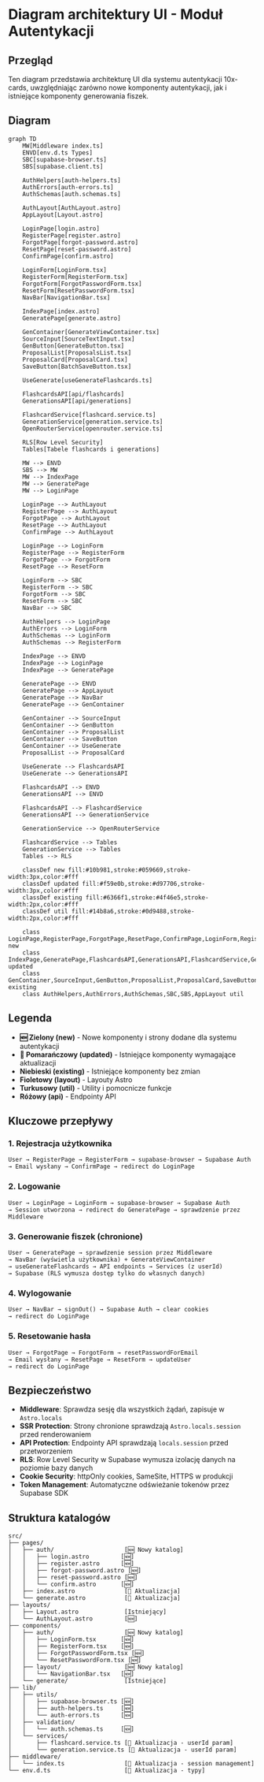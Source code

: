 # Diagram architektury UI - Moduł Autentykacji

## Przegląd

Ten diagram przedstawia architekturę UI dla systemu autentykacji 10x-cards, uwzględniając zarówno nowe komponenty autentykacji, jak i istniejące komponenty generowania fiszek.

## Diagram

```mermaid
graph TD
    MW[Middleware index.ts]
    ENVD[env.d.ts Types]
    SBC[supabase-browser.ts]
    SBS[supabase.client.ts]
    
    AuthHelpers[auth-helpers.ts]
    AuthErrors[auth-errors.ts]
    AuthSchemas[auth.schemas.ts]
    
    AuthLayout[AuthLayout.astro]
    AppLayout[Layout.astro]
    
    LoginPage[login.astro]
    RegisterPage[register.astro]
    ForgotPage[forgot-password.astro]
    ResetPage[reset-password.astro]
    ConfirmPage[confirm.astro]
    
    LoginForm[LoginForm.tsx]
    RegisterForm[RegisterForm.tsx]
    ForgotForm[ForgotPasswordForm.tsx]
    ResetForm[ResetPasswordForm.tsx]
    NavBar[NavigationBar.tsx]
    
    IndexPage[index.astro]
    GeneratePage[generate.astro]
    
    GenContainer[GenerateViewContainer.tsx]
    SourceInput[SourceTextInput.tsx]
    GenButton[GenerateButton.tsx]
    ProposalList[ProposalsList.tsx]
    ProposalCard[ProposalCard.tsx]
    SaveButton[BatchSaveButton.tsx]
    
    UseGenerate[useGenerateFlashcards.ts]
    
    FlashcardsAPI[api/flashcards]
    GenerationsAPI[api/generations]
    
    FlashcardService[flashcard.service.ts]
    GenerationService[generation.service.ts]
    OpenRouterService[openrouter.service.ts]
    
    RLS[Row Level Security]
    Tables[Tabele flashcards i generations]
    
    MW --> ENVD
    SBS --> MW
    MW --> IndexPage
    MW --> GeneratePage
    MW --> LoginPage
    
    LoginPage --> AuthLayout
    RegisterPage --> AuthLayout
    ForgotPage --> AuthLayout
    ResetPage --> AuthLayout
    ConfirmPage --> AuthLayout
    
    LoginPage --> LoginForm
    RegisterPage --> RegisterForm
    ForgotPage --> ForgotForm
    ResetPage --> ResetForm
    
    LoginForm --> SBC
    RegisterForm --> SBC
    ForgotForm --> SBC
    ResetForm --> SBC
    NavBar --> SBC
    
    AuthHelpers --> LoginPage
    AuthErrors --> LoginForm
    AuthSchemas --> LoginForm
    AuthSchemas --> RegisterForm
    
    IndexPage --> ENVD
    IndexPage --> LoginPage
    IndexPage --> GeneratePage
    
    GeneratePage --> ENVD
    GeneratePage --> AppLayout
    GeneratePage --> NavBar
    GeneratePage --> GenContainer
    
    GenContainer --> SourceInput
    GenContainer --> GenButton
    GenContainer --> ProposalList
    GenContainer --> SaveButton
    GenContainer --> UseGenerate
    ProposalList --> ProposalCard
    
    UseGenerate --> FlashcardsAPI
    UseGenerate --> GenerationsAPI
    
    FlashcardsAPI --> ENVD
    GenerationsAPI --> ENVD
    
    FlashcardsAPI --> FlashcardService
    GenerationsAPI --> GenerationService
    
    GenerationService --> OpenRouterService
    
    FlashcardService --> Tables
    GenerationService --> Tables
    Tables --> RLS
    
    classDef new fill:#10b981,stroke:#059669,stroke-width:3px,color:#fff
    classDef updated fill:#f59e0b,stroke:#d97706,stroke-width:3px,color:#fff
    classDef existing fill:#6366f1,stroke:#4f46e5,stroke-width:2px,color:#fff
    classDef util fill:#14b8a6,stroke:#0d9488,stroke-width:2px,color:#fff
    
    class LoginPage,RegisterPage,ForgotPage,ResetPage,ConfirmPage,LoginForm,RegisterForm,ForgotForm,ResetForm,NavBar,AuthLayout new
    class IndexPage,GeneratePage,FlashcardsAPI,GenerationsAPI,FlashcardService,GenerationService updated
    class GenContainer,SourceInput,GenButton,ProposalList,ProposalCard,SaveButton,UseGenerate,OpenRouterService existing
    class AuthHelpers,AuthErrors,AuthSchemas,SBC,SBS,AppLayout util
```

## Legenda

- **🆕 Zielony (new)** - Nowe komponenty i strony dodane dla systemu autentykacji
- **🔄 Pomarańczowy (updated)** - Istniejące komponenty wymagające aktualizacji
- **Niebieski (existing)** - Istniejące komponenty bez zmian
- **Fioletowy (layout)** - Layouty Astro
- **Turkusowy (util)** - Utility i pomocnicze funkcje
- **Różowy (api)** - Endpointy API

## Kluczowe przepływy

### 1. Rejestracja użytkownika
```
User → RegisterPage → RegisterForm → supabase-browser → Supabase Auth
→ Email wysłany → ConfirmPage → redirect do LoginPage
```

### 2. Logowanie
```
User → LoginPage → LoginForm → supabase-browser → Supabase Auth
→ Session utworzona → redirect do GeneratePage → sprawdzenie przez Middleware
```

### 3. Generowanie fiszek (chronione)
```
User → GeneratePage → sprawdzenie session przez Middleware
→ NavBar (wyświetla użytkownika) + GenerateViewContainer
→ useGenerateFlashcards → API endpoints → Services (z userId)
→ Supabase (RLS wymusza dostęp tylko do własnych danych)
```

### 4. Wylogowanie
```
User → NavBar → signOut() → Supabase Auth → clear cookies
→ redirect do LoginPage
```

### 5. Resetowanie hasła
```
User → ForgotPage → ForgotForm → resetPasswordForEmail
→ Email wysłany → ResetPage → ResetForm → updateUser
→ redirect do LoginPage
```

## Bezpieczeństwo

- **Middleware**: Sprawdza sesję dla wszystkich żądań, zapisuje w `Astro.locals`
- **SSR Protection**: Strony chronione sprawdzają `Astro.locals.session` przed renderowaniem
- **API Protection**: Endpointy API sprawdzają `locals.session` przed przetworzeniem
- **RLS**: Row Level Security w Supabase wymusza izolację danych na poziomie bazy danych
- **Cookie Security**: httpOnly cookies, SameSite, HTTPS w produkcji
- **Token Management**: Automatyczne odświeżanie tokenów przez Supabase SDK

## Struktura katalogów

```
src/
├── pages/
│   ├── auth/                    [🆕 Nowy katalog]
│   │   ├── login.astro         [🆕]
│   │   ├── register.astro      [🆕]
│   │   ├── forgot-password.astro [🆕]
│   │   ├── reset-password.astro [🆕]
│   │   └── confirm.astro       [🆕]
│   ├── index.astro              [🔄 Aktualizacja]
│   └── generate.astro           [🔄 Aktualizacja]
├── layouts/
│   ├── Layout.astro             [Istniejący]
│   └── AuthLayout.astro         [🆕]
├── components/
│   ├── auth/                    [🆕 Nowy katalog]
│   │   ├── LoginForm.tsx       [🆕]
│   │   ├── RegisterForm.tsx    [🆕]
│   │   ├── ForgotPasswordForm.tsx [🆕]
│   │   └── ResetPasswordForm.tsx [🆕]
│   ├── layout/                  [🆕 Nowy katalog]
│   │   └── NavigationBar.tsx   [🆕]
│   └── generate/                [Istniejące]
├── lib/
│   ├── utils/
│   │   ├── supabase-browser.ts [🆕]
│   │   ├── auth-helpers.ts     [🆕]
│   │   └── auth-errors.ts      [🆕]
│   ├── validation/
│   │   └── auth.schemas.ts     [🆕]
│   └── services/
│       ├── flashcard.service.ts [🔄 Aktualizacja - userId param]
│       └── generation.service.ts [🔄 Aktualizacja - userId param]
├── middleware/
│   └── index.ts                 [🔄 Aktualizacja - session management]
└── env.d.ts                     [🔄 Aktualizacja - typy]
```

